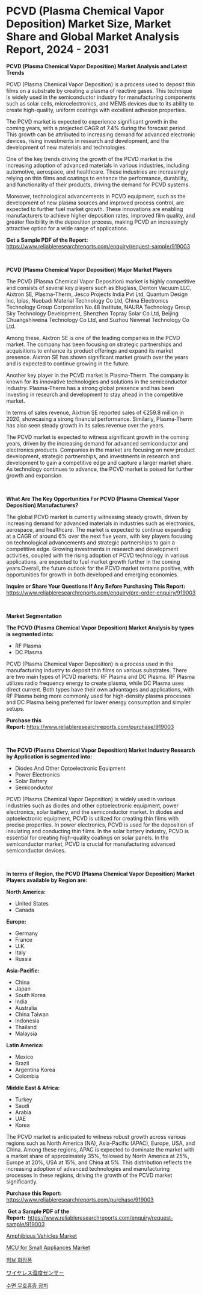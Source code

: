 <p><h1>PCVD (Plasma Chemical Vapor Deposition) Market Size, Market Share and Global Market Analysis Report, 2024 - 2031</h1></p><p><strong>PCVD (Plasma Chemical Vapor Deposition) Market Analysis and Latest Trends</strong></p>
<p><p>PCVD (Plasma Chemical Vapor Deposition) is a process used to deposit thin films on a substrate by creating a plasma of reactive gases. This technique is widely used in the semiconductor industry for manufacturing components such as solar cells, microelectronics, and MEMS devices due to its ability to create high-quality, uniform coatings with excellent adhesion properties.</p><p>The PCVD market is expected to experience significant growth in the coming years, with a projected CAGR of 7.4% during the forecast period. This growth can be attributed to increasing demand for advanced electronic devices, rising investments in research and development, and the development of new materials and technologies.</p><p>One of the key trends driving the growth of the PCVD market is the increasing adoption of advanced materials in various industries, including automotive, aerospace, and healthcare. These industries are increasingly relying on thin films and coatings to enhance the performance, durability, and functionality of their products, driving the demand for PCVD systems.</p><p>Moreover, technological advancements in PCVD equipment, such as the development of new plasma sources and improved process control, are expected to further fuel market growth. These innovations are enabling manufacturers to achieve higher deposition rates, improved film quality, and greater flexibility in the deposition process, making PCVD an increasingly attractive option for a wide range of applications.</p></p>
<p><strong>Get a Sample PDF of the Report:&nbsp;</strong> <a href="https://www.reliableresearchreports.com/enquiry/request-sample/919003">https://www.reliableresearchreports.com/enquiry/request-sample/919003</a></p>
<p>&nbsp;</p>
<p><strong>PCVD (Plasma Chemical Vapor Deposition) Major Market Players</strong></p>
<p><p>The PCVD (Plasma Chemical Vapor Deposition) market is highly competitive and consists of several key players such as Bluglass, Denton Vacuum LLC, Aixtron SE, Plasma-Therm, Jesco Projects India Pvt Ltd, Quantum Design Inc, Iplas, Nuobadi Material Technology Co Ltd, China Electronics Technology Group Corporation No.48 Institute, NAURA Technology Group, Sky Technology Development, Shenzhen Topray Solar Co Ltd, Beijing Chuangshiweina Technology Co Ltd, and Suzhou Newmat Technology Co Ltd.</p><p>Among these, Aixtron SE is one of the leading companies in the PCVD market. The company has been focusing on strategic partnerships and acquisitions to enhance its product offerings and expand its market presence. Aixtron SE has shown significant market growth over the years and is expected to continue growing in the future.</p><p>Another key player in the PCVD market is Plasma-Therm. The company is known for its innovative technologies and solutions in the semiconductor industry. Plasma-Therm has a strong global presence and has been investing in research and development to stay ahead in the competitive market.</p><p>In terms of sales revenue, Aixtron SE reported sales of €259.8 million in 2020, showcasing a strong financial performance. Similarly, Plasma-Therm has also seen steady growth in its sales revenue over the years.</p><p>The PCVD market is expected to witness significant growth in the coming years, driven by the increasing demand for advanced semiconductor and electronics products. Companies in the market are focusing on new product development, strategic partnerships, and investments in research and development to gain a competitive edge and capture a larger market share. As technology continues to advance, the PCVD market is poised for further growth and expansion.</p></p>
<p>&nbsp;</p>
<p><strong>What Are The Key Opportunities For PCVD (Plasma Chemical Vapor Deposition) Manufacturers?</strong></p>
<p><p>The global PCVD market is currently witnessing steady growth, driven by increasing demand for advanced materials in industries such as electronics, aerospace, and healthcare. The market is expected to continue expanding at a CAGR of around 6% over the next five years, with key players focusing on technological advancements and strategic partnerships to gain a competitive edge. Growing investments in research and development activities, coupled with the rising adoption of PCVD technology in various applications, are expected to fuel market growth further in the coming years.Overall, the future outlook for the PCVD market remains positive, with opportunities for growth in both developed and emerging economies.</p></p>
<p><strong>Inquire or Share Your Questions If Any Before Purchasing This Report:</strong> <a href="https://www.reliableresearchreports.com/enquiry/pre-order-enquiry/919003">https://www.reliableresearchreports.com/enquiry/pre-order-enquiry/919003</a></p>
<p>&nbsp;</p>
<p><strong>Market Segmentation</strong></p>
<p><strong>The PCVD (Plasma Chemical Vapor Deposition) Market Analysis by types is segmented into:</strong></p>
<p><ul><li>RF Plasma</li><li>DC Plasma</li></ul></p>
<p><p>PCVD (Plasma Chemical Vapor Deposition) is a process used in the manufacturing industry to deposit thin films on various substrates. There are two main types of PCVD markets: RF Plasma and DC Plasma. RF Plasma utilizes radio frequency energy to create plasma, while DC Plasma uses direct current. Both types have their own advantages and applications, with RF Plasma being more commonly used for high-density plasma processes and DC Plasma being preferred for lower energy consumption and simpler setups.</p></p>
<p><strong>Purchase this Report:&nbsp;</strong><a href="https://www.reliableresearchreports.com/purchase/919003">https://www.reliableresearchreports.com/purchase/919003</a></p>
<p>&nbsp;</p>
<p><strong>The PCVD (Plasma Chemical Vapor Deposition) Market Industry Research by Application is segmented into:</strong></p>
<p><ul><li>Diodes And Other Optoelectronic Equipment</li><li>Power Electronics</li><li>Solar Battery</li><li>Semiconductor</li></ul></p>
<p><p>PCVD (Plasma Chemical Vapor Deposition) is widely used in various industries such as diodes and other optoelectronic equipment, power electronics, solar battery, and the semiconductor market. In diodes and optoelectronic equipment, PCVD is utilized for creating thin films with precise properties. In power electronics, PCVD is used for the deposition of insulating and conducting thin films. In the solar battery industry, PCVD is essential for creating high-quality coatings on solar panels. In the semiconductor market, PCVD is crucial for manufacturing advanced semiconductor devices.</p></p>
<p>&nbsp;</p>
<p><strong>In terms of Region, the PCVD (Plasma Chemical Vapor Deposition) Market Players available by Region are:</strong></p>
<p>
    <p> <strong> North America: </strong>
        <ul>
            <li>United States</li>
            <li>Canada</li>
        </ul>
        </p> 
    <p> <strong> Europe: </strong>
        <ul>
            <li>Germany</li>
            <li>France</li>
            <li>U.K.</li>
            <li>Italy</li>
            <li>Russia</li>
        </ul>
        </p> 
    <p> <strong> Asia-Pacific: </strong>
        <ul>
            <li>China</li>
            <li>Japan</li>
            <li>South Korea</li>
            <li>India</li>
            <li>Australia</li>
            <li>China Taiwan</li>
            <li>Indonesia</li>
            <li>Thailand</li>
            <li>Malaysia</li>
        </ul>
        </p> 
    <p> <strong> Latin America: </strong>
        <ul>
            <li>Mexico</li>
            <li>Brazil</li>
            <li>Argentina Korea</li>
            <li>Colombia</li>
        </ul>
        </p> 
    <p> <strong> Middle East & Africa: </strong>
        <ul>
            <li>Turkey</li>
            <li>Saudi</li>
            <li>Arabia</li>
            <li>UAE</li>
            <li>Korea</li>
        </ul>
    </p>
    </p>
<p><p>The PCVD market is anticipated to witness robust growth across various regions such as North America (NA), Asia-Pacific (APAC), Europe, USA, and China. Among these regions, APAC is expected to dominate the market with a market share of approximately 35%, followed by North America at 25%, Europe at 20%, USA at 15%, and China at 5%. This distribution reflects the increasing adoption of advanced technologies and manufacturing processes in these regions, driving the growth of the PCVD market significantly.</p></p>
<p><strong>Purchase this Report: </strong><a href="https://www.reliableresearchreports.com/purchase/919003">https://www.reliableresearchreports.com/purchase/919003</a></p>
<p>&nbsp;<strong>Get a Sample PDF of the Report:&nbsp;&nbsp;</strong><a href="https://www.reliableresearchreports.com/enquiry/request-sample/919003">https://www.reliableresearchreports.com/enquiry/request-sample/919003</a></p>
<p><strong></strong></p>
<p><p><a href="https://issuu.com/reportprime-2/docs/amphibious-vehicles-market-size-2030.pptx">Amphibious Vehicles Market</a></p><p><a href="https://github.com/mbisetmhermsr/Market-Research-Report-List-1/blob/main/mcu-for-small-appliances-market.md">MCU for Small Appliances Market</a></p><p><a href="https://github.com/TrevorKruvalis5678/Market-Research-Report-List-1/blob/main/836829111694.md">허브 화장품</a></p><p><a href="https://github.com/vtbvgl20191192/Market-Research-Report-List-1/blob/main/105177112503.md">ワイヤレス湿度センサー</a></p><p><a href="https://github.com/lzuwsfreyoq70/Market-Research-Report-List-1/blob/main/974461311693.md">수면 무호흡증 장치</a></p></p>
